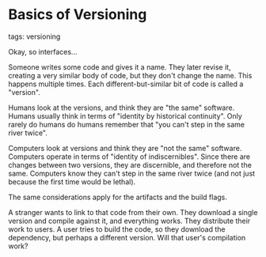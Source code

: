 # Basics of Versioning

tags: versioning

Okay, so interfaces...

Someone writes some code and gives it a name.
They later revise it, creating a very similar body of code, but they don't change the name.
This happens multiple times.
Each different-but-similar bit of code is called a "version".

Humans look at the versions, and think they are "the same" software.
Humans usually think in terms of "identity by historical continuity".
Only rarely do humans do humans remember that "you can't step in the same river twice".

Computers look at versions and think they are "not the same" software.
Computers operate in terms of "identity of indiscernibles".
Since there are changes between two versions, they are discernible, and therefore not the same.
Computers know they can't step in the same river twice (and not just because the first time would be lethal).


The same considerations apply for the artifacts and the build flags.


A stranger wants to link to that code from their own.
They download a single version and compile against it, and everything works.
They distribute their work to users.
A user tries to build the code, so they download the dependency, but perhaps a different version.
Will that user's compilation work?
